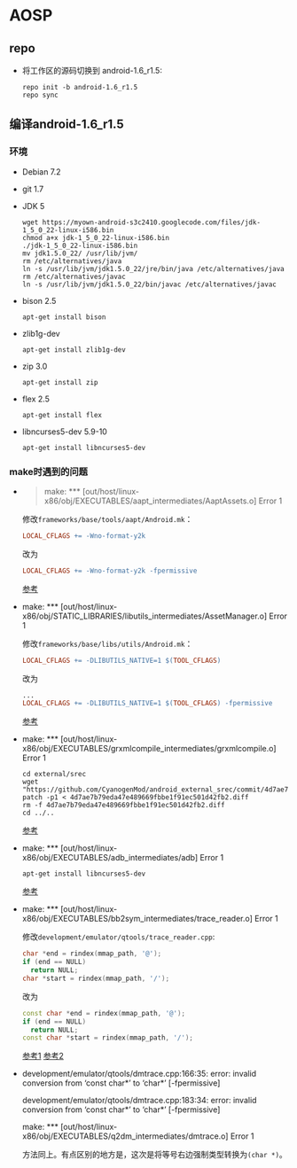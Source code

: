 # AOSP

## repo
- 将工作区的源码切换到 android-1.6_r1.5:
  
  ```shell
  repo init -b android-1.6_r1.5
  repo sync
  ```

## 编译android-1.6_r1.5

### 环境
- Debian 7.2
- git 1.7
- JDK 5

  ```shell
  wget https://myown-android-s3c2410.googlecode.com/files/jdk-1_5_0_22-linux-i586.bin
  chmod a+x jdk-1_5_0_22-linux-i586.bin
  ./jdk-1_5_0_22-linux-i586.bin
  mv jdk1.5.0_22/ /usr/lib/jvm/
  rm /etc/alternatives/java
  ln -s /usr/lib/jvm/jdk1.5.0_22/jre/bin/java /etc/alternatives/java
  rm /etc/alternatives/javac
  ln -s /usr/lib/jvm/jdk1.5.0_22/bin/javac /etc/alternatives/javac
  ```

- bison 2.5

  ```shell
  apt-get install bison
  ```

- zlib1g-dev

  ```shell
  apt-get install zlib1g-dev
  ```

- zip 3.0

  ```shell
  apt-get install zip
  ```

- flex 2.5

  ```shell
  apt-get install flex
  ```

- libncurses5-dev 5.9-10

  ```shell
  apt-get install libncurses5-dev
  ```



### make时遇到的问题
- > make: *** [out/host/linux-x86/obj/EXECUTABLES/aapt_intermediates/AaptAssets.o] Error 1
  
  修改`frameworks/base/tools/aapt/Android.mk`：

  ```Makefile
  LOCAL_CFLAGS += -Wno-format-y2k
  ```
  
  改为
  
  ```Makefile
  LOCAL_CFLAGS += -Wno-format-y2k -fpermissive
  ```

  [参考][1]

- make: *** [out/host/linux-x86/obj/STATIC_LIBRARIES/libutils_intermediates/AssetManager.o] Error 1
  
  修改`frameworks/base/libs/utils/Android.mk`：

  ```Makefile
  LOCAL_CFLAGS += -DLIBUTILS_NATIVE=1 $(TOOL_CFLAGS)
  ```
  
  改为
  
  ```Makefile
  ...
  LOCAL_CFLAGS += -DLIBUTILS_NATIVE=1 $(TOOL_CFLAGS) -fpermissive
  ```

  [参考][1]


- make: *** [out/host/linux-x86/obj/EXECUTABLES/grxmlcompile_intermediates/grxmlcompile.o] Error 1

  ```shell
  cd external/srec
  wget "https://github.com/CyanogenMod/android_external_srec/commit/4d7ae7b79eda47e489669fbbe1f91ec501d42fb2.diff"
  patch -p1 < 4d7ae7b79eda47e489669fbbe1f91ec501d42fb2.diff
  rm -f 4d7ae7b79eda47e489669fbbe1f91ec501d42fb2.diff
  cd ../..
  ```

  [参考][1]


- make: *** [out/host/linux-x86/obj/EXECUTABLES/adb_intermediates/adb] Error 1
  
  ```shell
  apt-get install libncurses5-dev
  ```

  [参考][2]

- make: *** [out/host/linux-x86/obj/EXECUTABLES/bb2sym_intermediates/trace_reader.o] Error 1

  修改`development/emulator/qtools/trace_reader.cpp`:

  ```cpp
  char *end = rindex(mmap_path, '@');
  if (end == NULL)
    return NULL;
  char *start = rindex(mmap_path, '/');
  ```

  改为

  ```cpp
  const char *end = rindex(mmap_path, '@');
  if (end == NULL)
    return NULL;
  const char *start = rindex(mmap_path, '/');
  ```

  [参考1][3]
  [参考2][4]

- development/emulator/qtools/dmtrace.cpp:166:35: error: invalid conversion from ‘const char*’ to ‘char*’ [-fpermissive]

  development/emulator/qtools/dmtrace.cpp:183:34: error: invalid conversion from ‘const char*’ to ‘char*’ [-fpermissive]
  
  make: *** [out/host/linux-x86/obj/EXECUTABLES/q2dm_intermediates/dmtrace.o] Error 1

  方法同上。有点区别的地方是，这次是将等号右边强制类型转换为`(char *)`。


[1]: http://blog.csdn.net/yiyaaixuexi/article/details/8330645
[2]: http://blog.csdn.net/peter_hucq/article/details/6665237
[3]: http://xxj050.appspot.com/?p=19001
[4]: http://blog.csdn.net/milo103/article/details/5060085